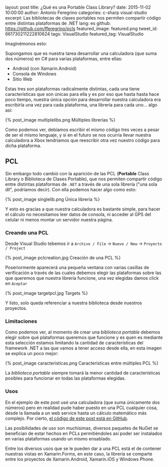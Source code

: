 layout: post
title: ¿Qué es una Portable Class Library?
date: 2015-11-02 10:00:00
author: Antonio Feregrino
categories: c-sharp visual-studio
excerpt: Las bibliotecas de clases portables nos permiten compartir código entre distintas plataformas de .NET
lang: es
github: https://github.com/fferegrino/pcls
featured_image: featured.png
tweet_id: 661730211222810624
tags: VisualStudio
featured_tag: VisualStudio

Imaginémonos esto:  

Supongamos que es nuestra tarea desarrollar una calculadora (que suma dos números) en C# para varias plataformas, entre ellas:
  
- Android (con Xamarin.Android) 
- Consola de Windows  
- Sitio Web  

Estas tres son plataformas radicalmente distintas, cada una tiene características que son únicas para ella y es por eso que hasta hasta hace poco tiempo, nuestra única opción para desarrollar nuestra calculadora era escribirla una vez para cada plataforma, una librería para cada uno... algo así:  

{% post_image multiplelibs.png Múltiples librerías %}  
  
Como podemos ver, debíamos escribir el mismo código tres veces a pesar de ser el mismo lenguaje, y si en el futuro se nos ocurría llevar nuestra calculadora a Xbox tendríamos que reescribir otra vez nuestro código para dicha plataforma.  
  
## PCL  
Sin embargo todo cambió con la aparición de las PCL (**Portable** Class Library o Biblioteca de Clases Portable), que nos permiten compartir código entre distintas plataformas de `.NET` a través de una sola librería ("una sola dll", podríamos decir). Con ella podemos hacer algo como esto:

{% post_image singlelib.png Única librería %}

Y esto es gracias a que nuestra calculadora es bastante simple, para hacer el cálculo no necesitamos leer datos de consola, ni acceder al GPS del celular ni menos montar un servidor nuestra página.  

### Creando una PCL  
Desde Visual Studio tebemos ir a `Archivo / File` &#8594; `Nuevo / New` &#8594; `Proyecto / Project`

{% post_image pclcreation.jpg Creación de una PCL %}

Poseriormente aparecerá una pequeña ventana con varias casillas de verificación a través de las cuales debemos elegir las plataformas sobre las que queremos que nuestra librería funcione, una vez elegidas damos click en <code class="button">Aceptar</code> 

{% post_image targetpcl.jpg Targets %}

Y listo, solo queda referenciar a nuestra biblioteca desde nuestros proyectos. 


### Limitaciones  
Como podemos ver, al momento de crear una *biblioteca portable* debemos elegir sobre qué plataformas queremos que funcione y es quen es mediante esta selección estamos limitando la cantidad de características del framework .NET a las que vamos a tener acceso desde ella, en esta imagen se explica un poco mejor:

{% post_image caracteristicas.png Características entre múltiples PCL %}
  
La *biblioteca portable* siempre tomará la menor cantidad de características posibles para funcionar en todas las plataformas elegidas.

### Usos  
En el ejemplo de este post usé una calculadora (que suma únicamente dos números) pero en realidad pude haber puesto en una PCL cualquier cosa, desde la llamada a un web service hasta un cálculo matemático más complejo. Por cierto, <a href="https://github.com/fferegrino/pcls" target="_blank">el código de este post está en GitHub</a>.

Las posibilidades de uso son muchísimas, diversos paquetes de NuGet se benefician de estar hechos en PCLs permitiéndoles así poder ser instalados en varias plataformas usando un mismo ensablado.  

Entre los diversos usos que se le pueden dar a una PCL está el de contener nuestras vistas en Xamarin.Forms, en este caso, la librería se comparte entre los proyectos de Xamarin.Android, Xamarin.iOS y Windows Phone.